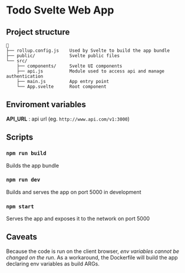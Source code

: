 # Todo Svelte Web App

## Project structure

 ```
 📂
 ├── rollup.config.js    Used by Svelte to build the app bundle
 ├── public/             Svelte public files
 └── src/
     ├── components/     Svelte UI components
     ├── api.js          Module used to access api and manage authentication
     ├── main.js         App entry point
     └── App.svelte      Root component
 ```

## Enviroment variables

 **API_URL** : api url (eg. `http://www.api.com/v1:3000`)

## Scripts

 ### `npm run build`

 Builds the app bundle

 ### `npm run dev`

 Builds and serves the app on port 5000 in development

 ### `npm start`

 Serves the app and exposes it to the network on port 5000

## Caveats

 Because the code is run on the client browser, *env variables cannot be changed on the run*.
 As a workaround, the Dockerfile will build the app declaring env variables as build ARGs.
